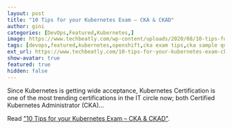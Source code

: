 ```yaml
---
layout: post
title: "10 Tips for your Kubernetes Exam – CKA & CKAD"
author: gini
categories: [DevOps,Featured,Kubernetes,]
image: https://www.techbeatly.com/wp-content/uploads/2020/08/10-tips-for-your-kubernetes-exam-cka-and-ckad-2-1024x576.png
tags: [devops,featured,kubernetes,openshift,cka exam tips,cka sample questions,ckad exam tips,ckad sample questions,cncf exams,how to pass cka certification,how to pass ckad exam,how to pass kubernetes exam,kubernetes exam questions,kubernetes exam tips,]
ext_url: https://www.techbeatly.com/10-tips-for-your-kubernetes-exam-cka-and-ckad/
show-avatar: true
featured: true
hidden: false
---
```


Since Kubernetes is getting wide acceptance, Kubernetes Certification is one of the most trending certifications in the IT circle now; both Certified Kubernetes Administrator (CKA)...

Read ["10 Tips for your Kubernetes Exam – CKA & CKAD"](https://www.techbeatly.com/10-tips-for-your-kubernetes-exam-cka-and-ckad/).